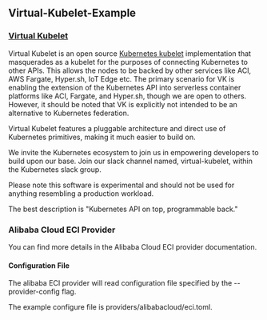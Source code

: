 ## Virtual-Kubelet-Example

### [Virtual Kubelet](https://github.com/virtual-kubelet/virtual-kubelet)
Virtual Kubelet is an open source [Kubernetes kubelet](https://kubernetes.io/docs/reference/command-line-tools-reference/kubelet/) implementation that masquerades as a kubelet for the purposes of connecting Kubernetes to other APIs. This allows the nodes to be backed by other services like ACI, AWS Fargate, Hyper.sh, IoT Edge etc. The primary scenario for VK is enabling the extension of the Kubernetes API into serverless container platforms like ACI, Fargate, and Hyper.sh, though we are open to others. However, it should be noted that VK is explicitly not intended to be an alternative to Kubernetes federation.

Virtual Kubelet features a pluggable architecture and direct use of Kubernetes primitives, making it much easier to build on.

We invite the Kubernetes ecosystem to join us in empowering developers to build upon our base. Join our slack channel named, virtual-kubelet, within the Kubernetes slack group.

Please note this software is experimental and should not be used for anything resembling a production workload.

The best description is "Kubernetes API on top, programmable back."

### Alibaba Cloud ECI Provider
You can find more details in the Alibaba Cloud ECI provider documentation.

#### Configuration File
The alibaba ECI provider will read configuration file specified by the --provider-config flag.

The example configure file is providers/alibabacloud/eci.toml.

